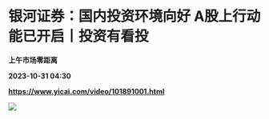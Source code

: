 # 银河证券：国内投资环境向好 A股上行动能已开启丨投资有看投
**上午市场零距离**

**2023-10-31 04:30**

**https://www.yicai.com/video/101891001.html**

![](http://imgcdn.yicai.com/vms-new/2023/10/0744f2dd-3d9a-4c17-8cdb-a271cc8cc46b_E9L6.jpg)